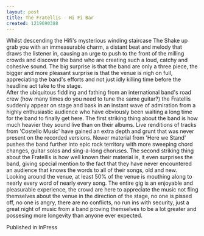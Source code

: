 ```yaml
---
layout: post
title: The Fratellis - Hi Fi Bar
created: 1219690388
---
```

Whilst descending the Hifi's mysterious winding staircase The Shake up grab you with an immeasurable charm, a distant beat and melody that draws the listener in, causing an urge to push to the front of the milling crowds and discover the band who are creating such a loud, catchy and cohesive sound. The big surprise is that the band are only a three piece, the bigger and more pleasant surprise is that the venue is nigh on full, appreciating the band's efforts and not just idly killing time before the headline act take to the stage.<br>After the ubiquitous fiddling and fathing from an international band's road crew (how many times do you need to tune the same guitar?) the Fratellis suddenly appear on stage and bask in an instant wave of admiration from a highly enthusiastic audience who have obviously been waiting a long time for the band to finally get here. The first striking thing about the band is how much heavier they sound live than on their albums. Live renditions of tracks from 'Costello Music' have gained an extra depth and grunt that was never present on the recorded versions. Newer material from 'Here we Stand' pushes the band further into epic rock territory with more sweeping chord changes, guitar solos and sing-a-long choruses. The second striking thing about the Fratellis is how well known their material is, it even surprises the band, giving special mention to the fact that they have never encountered an audience that knows the words to all of their songs, old and new. Looking around the venue, at least 50% of the venue is mouthing along to nearly every word of nearly every song. The entire gig is an enjoyable and pleasurable experience, the crowd are here to appreciate the music not fling themselves about the venue in the direction of the stage, no one is pissed off, no one is angry, there are no conflicts, no run ins with security, just a great night of music from a band proving themselves to be a lot greater and possesing more longevity than anyone ever expected.


Published in InPress
